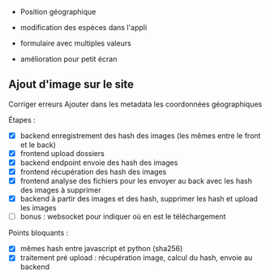 - Position géographique

- modification des espèces dans l'appli
- formulaire avec multiples valeurs
- amélioration pour petit écran

## Ajout d'image sur le site

Corriger erreurs
Ajouter dans les metadata les coordonnées géographiques

Étapes :
- [X] backend enregistrement des hash des images (les mêmes entre le front et le back)
- [X] frontend upload dossiers
- [X] backend endpoint envoie des hash des images
- [X] frontend récupération des hash des images
- [X] frontend analyse des fichiers pour les envoyer au back avec les hash des images à supprimer
- [X] backend à partir des images et des hash, supprimer les hash et upload les images
- [ ] bonus : websocket pour indiquer où en est le téléchargement

Points bloquants :
- [X] mêmes hash entre javascript et python (sha256)
- [X] traitement pré upload : récupération image, calcul du hash, envoie au backend
